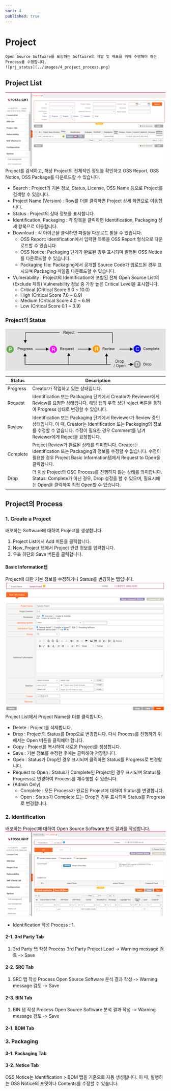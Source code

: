 ```yaml
---
sort: 4
published: true
---
```

# Project
```note
Open Source Software를 포함하는 Software의 개발 및 배포를 위해 수행해야 하는 Process를 수행합니다.  
![prj_status](../images/4_project_process.png)
```

## Project List
![ProjectList](../images/project_list.png)  
Project를 검색하고, 해당 Project의 전체적인 정보를 확인하고 OSS Report, OSS Notice, OSS Package를 다운로드할 수 있습니다.

- Search : Project의 기본 정보, Status, License, OSS Name 등으로 Project를 검색할 수 있습니다.
- Project Name (Version) : Row를 더블 클릭하면 Project 상세 화면으로 이동합니다.
- Status : Project의 상태 정보를 표시합니다.
- Identification, Packaging : 각 항목을 클릭하면 Identification, Packaging 상세 항목으로 이동합니다.
- Download : 각 아이콘을 클릭하면 파일을 다운로드 받을 수 있습니다.
    - OSS Report: Identification에서 입력한 목록을 OSS Report 형식으로 다운로드할 수 있습니다.
    - OSS Notice: Packaging 단계가 완료된 경우 표시되며 발행된 OSS Notice를 다운로드할 수 있습니다.
    - Packaging file: Packaging에서 공개할 Source Code가 업로드된 경우 표시되며 Packaging 파일을 다운로드할 수 있습니다.
- Vulnerability : Project의 Identification에 포함된 전체 Open Source List의(Exclude 제외) Vulnerability 정보 중 가장 높은 Critical Level을 표시합니다.
    - Critical (Critical Score 9.0 ~ 10.0)
    - High (Critical Score 7.0 ~ 8.9)
    - Medium (Critical Score 4.0 ~ 6.9)
    - Low (Critical Score 0.1 ~ 3.9)

### Project의 Status
![prj_status](../images/4_project_status.png)

| Status  | Description |
| ------------- | ------------- |
|Progress|	Creator가 작업하고 있는 상태입니다.	|
|Request|Identification 또는 Packaging 단계에서 Creator가 Reviewer에게 Review를 요청한 상태입니다. 해당 탭의 우측 상단 reject 버튼을 통하여 Progress 상태로 변경할 수 있습니다.	|
|Review|Identification 또는 Packaging 단계에서 Reviewer가 Review 중인 상태입니다. 이 때, Creator는 Identification 또는 Packaging의 정보를 수정할 수 없습니다. 수정이 필요한 경우 Comment를 남겨 Reviewer에게 Reject을 요청합니다. |
|Complete|Project Review가 완료된 상태를 의미합니다. Creator는 Identification 또는 Packaging의 정보를 수정할 수 없습니다. 수정이 필요한 경우 Project Basic Information탭에서 Request to Open을 클릭합니다.	|
| Drop|더 이상 Project의 OSC Process를 진행하지 않는 상태를 의미합니다. Status: Complete가 아닌 경우, Drop 설정을 할 수 있으며, 필요시에는 Open을 클릭하여 직접 Open할 수 있습니다.	|


## Project의 Process

### 1. Create a Project
배포하는 Software에 대하여 Project를 생성합니다.
1. Project List에서 Add 버튼을 클릭합니다.
2. New_Project 탭에서 Project 관련 정보를 입력합니다.
3. 우측 하단의 Save 버튼을 클릭합니다.

#### Basic Information탭
Project에 대한 기본 정보를 수정하거나 Status를 변경하는 탭입니다. 
![prj_basic](../images/4_project_bi.png)
Project List에서 Project Name을 더블 클릭합니다. 
- Delete : Project를 삭제합니다. 
- Drop : Project의 Status를 Drop으로 변경합니다. 다시 Process를 진행하기 위해서는 Open 버튼을 클릭해야 합니다. 
- Copy : Project를 복사하여 새로운 Project를 생성합니다. 
- Save : 기본 정보를 수정한 후에는 클릭해야 저장됩니다. 
- Open : Status가 Drop인 경우 표시되며 클릭하면 Status를 Progress로 변경합니다. 
- Request to Open : Status가 Complete인 Project인 경우 표시되며 Status를 Progress로 변경하여 Process를 재수행할 수 있습니다. 
- (Admin Only)
    - Complete : 모든 Process가 완료된 Project에 대하여 Status를 변경합니다. 
    - Open : Status가 Complete 또는 Drop인 경우 표시되며 Status를 Progress로 변경합니다. 

### 2. Identification
배포하는 Project에 대하여 Open Source Software 분석 결과를 작성합니다.
![Identification](../images/identification.png)
- Identification 작성 Process : 1. 

#### 2-1. 3rd Party Tab
1. 3rd Party 탭 작성 Process
3rd Party Project Load -> Warning message 검토 -> Save

#### 2-2. SRC Tab
1. SRC 탭 작성 Process
Open Source Software 분석 결과 작성 -> Warning message 검토 -> Save

#### 2-3. BIN Tab
1. BIN 탭 작성 Process
Open Source Software 분석 결과 작성 -> Warning message 검토 -> Save

#### 2-1. BOM Tab

### 3. Packaging

#### 3-1. Packaging Tab

#### 3-2. Notice Tab
OSS Notice는 Identification > BOM 탭을 기준으로 자동 생성됩니다. 이 때, 발행하는 OSS Notice의 포맷이나 Contents를 수정할 수 있습니다.